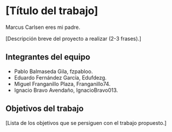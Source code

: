 # [Título del trabajo]
Marcus Carlsen eres mi padre.

[Descripción breve del proyecto a realizar (2-3 frases).]

## Integrantes del equipo

- Pablo Balmaseda Gila, fzpabloo.
- Eduardo Fernández García, Edufdezg.
- Miguel Franganillo Plaza, Franganillo74.
- Ignacio Bravo Avendaño, IgnacioBravo013.

## Objetivos del trabajo

[Lista de los objetivos que se persiguen con el trabajo propuesto.]
